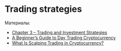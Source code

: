 # Trading strategies

Материалы:

* [Chapter 3 – Trading and Investment Strategies](https://academy.binance.com/en/articles/a-complete-guide-to-cryptocurrency-trading-for-beginners#what-is-a-trading-strategy)
* [A Beginner’s Guide to Day Trading Cryptocurrency](https://academy.binance.com/en/articles/a-beginners-guide-to-day-trading-cryptocurrency)
* [What Is Scalping Trading in Cryptocurrency?](https://academy.binance.com/en/articles/what-is-scalping-trading-in-cryptocurrency)
